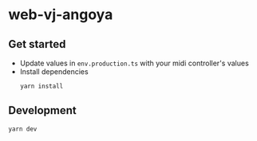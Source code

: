 # web-vj-angoya
## Get started
- Update values in `env.production.ts` with your midi controller's values
- Install dependencies
  ```
  yarn install
  ```

## Development
```
yarn dev
```
